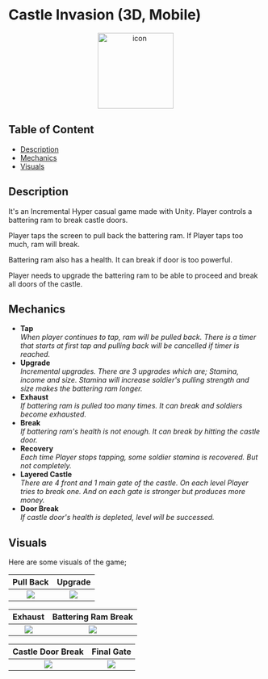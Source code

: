 # Castle Invasion (3D, Mobile)
<p align="center"><img src="https://i.imgur.com/TU3nM0R.png" width="150" title="icon"></p>

## Table of Content
- [Description](#description)
- [Mechanics](#mechanics)
- [Visuals](#visuals)

## Description
It's an Incremental Hyper casual game made with Unity. Player controls a battering ram to break castle doors.

Player taps the screen to pull back the battering ram. If Player taps too much, ram will break.

Battering ram also has a health. It can break if door is too powerful.

Player needs to upgrade the battering ram to be able to proceed and break all doors of the castle.

## Mechanics
- **Tap**\
  _When player continues to tap, ram will be pulled back. There is a timer that starts at first tap and pulling back will be cancelled if timer is reached._
- **Upgrade**\
  _Incremental upgrades. There are 3 upgrades which are; Stamina, income and size. Stamina will increase soldier's pulling strength and size makes the battering ram longer._
- **Exhaust**\
  _If battering ram is pulled too many times. It can break and soldiers become exhausted._
- **Break**\
  _If battering ram's health is not enough. It can break by hitting the castle door._
- **Recovery**\
  _Each time Player stops tapping, some soldier stamina is recovered. But not completely._
- **Layered Castle**\
  _There are 4 front and 1 main gate of the castle. On each level Player tries to break one. And on each gate is stronger but produces more money._
- **Door Break**\
  _If castle door's health is depleted, level will be successed._

## Visuals
Here are some visuals of the game;

Pull Back                  | Upgrade 
:-------------------------:|:-------------------------:
![](https://media.giphy.com/media/v1.Y2lkPTc5MGI3NjExMWpwdTB1b3ZscWRkbXJ4a2RpMzNxOXg0YWJhbjk1M3ZjanJ4aXF1MyZlcD12MV9pbnRlcm5hbF9naWZfYnlfaWQmY3Q9Zw/VtA7curaeHFjqTtnU7/giphy.gif)  |  ![](https://media.giphy.com/media/v1.Y2lkPTc5MGI3NjExdmJ0MDcxd3cyMGZjeG9ubTdiMDQyaTlzMXYzeHV4NmRweTVwdXR6aiZlcD12MV9pbnRlcm5hbF9naWZfYnlfaWQmY3Q9Zw/JN8O8dQiAMaRAQ0HGS/giphy.gif)

Exhaust                    | Battering Ram Break 
:-------------------------:|:-------------------------:
![](https://media.giphy.com/media/v1.Y2lkPTc5MGI3NjExczZ6cnd0cHlyeXYwMWF4OWp3NDljZngydHJzN2NrMXJzYmFzZm9jdCZlcD12MV9pbnRlcm5hbF9naWZfYnlfaWQmY3Q9Zw/xeSHjn21WKs5qBoZgl/giphy.gif)  |  ![](https://media.giphy.com/media/v1.Y2lkPTc5MGI3NjExZ3pxM3Y1aHJ0amdjanluOWY3NzlwMm9xMjdidmE4eHo4cjRycHAwMyZlcD12MV9pbnRlcm5hbF9naWZfYnlfaWQmY3Q9Zw/KOwsfYIvl4q2oybuuk/giphy.gif)

Castle Door Break          | Final Gate
:-------------------------:|:-------------------------:
![](https://media.giphy.com/media/v1.Y2lkPTc5MGI3NjExNWlrNHh4eGU0NnduYjQ4a3VyYTdmMHllbmV1NTJkdm4xOXBvNzlmNCZlcD12MV9pbnRlcm5hbF9naWZfYnlfaWQmY3Q9Zw/wh9sALWZU7uqAHsqHV/giphy.gif)  |  ![](https://media.giphy.com/media/v1.Y2lkPTc5MGI3NjExc3p1d3pyOGJoenduNzNqZzJhZjlhOW43d3NnYnAwZ2NnMG9lcnBtciZlcD12MV9pbnRlcm5hbF9naWZfYnlfaWQmY3Q9Zw/Teut2w1dEZ3D3oilNP/giphy.gif)
